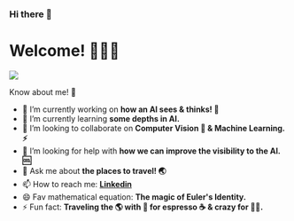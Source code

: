 ### Hi there 👋
# Welcome! 👨🏻‍💻
![](https://github.com/himanshubeniwal/himanshubeniwal/tenor.gif)

Know about me! 💭

- 🔭 I’m currently working on <b>how an AI sees & thinks! 🤖</b>
- 🌱 I’m currently learning <b>some depths in AI.</b>
- 👯 I’m looking to collaborate on <b>Computer Vision 🥽 & Machine Learning. ⚡ </b>
- 🤔 I’m looking for help with <b>how we can improve the visibility to the AI. 🆒 </b>
- 💬 Ask me about <b>the places to travel! 🌏 </b>
- 📫 How to reach me: <b>[Linkedin](https://www.linkedin.com/in/himanshubeniwal/) </b>
- 😄 Fav mathematical equation: <b>The magic of Euler's Identity. </b>
- ⚡ Fun fact: <b>Traveling the 🌎 with 🖤 for espresso ☕️ & crazy for 🐱‍💻. </b>
